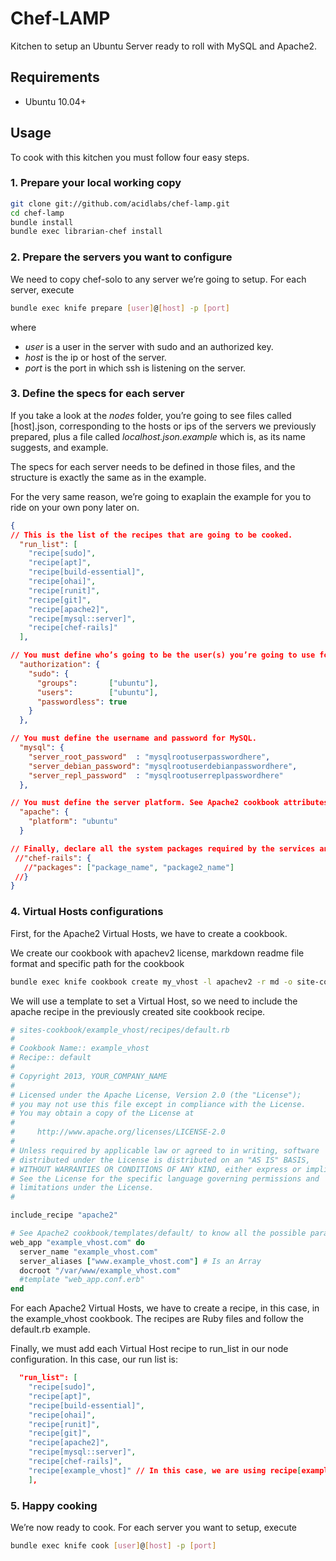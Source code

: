 # Chef-LAMP

Kitchen to setup an Ubuntu Server ready to roll with MySQL and Apache2.

## Requirements

* Ubuntu 10.04+

## Usage

To cook with this kitchen you must follow four easy steps.

### 1. Prepare your local working copy

```bash
git clone git://github.com/acidlabs/chef-lamp.git
cd chef-lamp
bundle install
bundle exec librarian-chef install
```

### 2. Prepare the servers you want to configure

We need to copy chef-solo to any server we’re going to setup. For each server, execute

```bash
bundle exec knife prepare [user]@[host] -p [port]
```

where

* *user* is a user in the server with sudo and an authorized key.
* *host* is the ip or host of the server.
* *port* is the port in which ssh is listening on the server.

### 3. Define the specs for each server

If you take a look at the *nodes* folder, you’re going to see files called [host].json, corresponding to the hosts or ips of the servers we previously prepared, plus a file called *localhost.json.example* which is, as its name suggests, and example.

The specs for each server needs to be defined in those files, and the structure is exactly the same as in the example.

For the very same reason, we’re going to exaplain the example for you to ride on your own pony later on.

```json
{
// This is the list of the recipes that are going to be cooked.
  "run_list": [
    "recipe[sudo]",
    "recipe[apt]",
    "recipe[build-essential]",
    "recipe[ohai]",
    "recipe[runit]",
    "recipe[git]",
    "recipe[apache2]",
    "recipe[mysql::server]",
    "recipe[chef-rails]"
  ],

// You must define who’s going to be the user(s) you’re going to use for deploy.
  "authorization": {
    "sudo": {
      "groups":       ["ubuntu"],
      "users":        ["ubuntu"],
      "passwordless": true
    }
  },

// You must define the username and password for MySQL.
  "mysql": {
    "server_root_password"  : "mysqlrootuserpasswordhere",
    "server_debian_password": "mysqlrootuserdebianpasswordhere",
    "server_repl_password"  : "mysqlrootuserreplpasswordhere"
  },

// You must define the server platform. See Apache2 cookbook attributes to know all configuration params.
  "apache": {
    "platform": "ubuntu"
  }

// Finally, declare all the system packages required by the services and gems you’re using in your apps.
 //"chef-rails": {
   //"packages": ["package_name", "package2_name"]
 //}
}
```

### 4. Virtual Hosts configurations

First, for the Apache2 Virtual Hosts, we have to create a cookbook.

We create our cookbook with apachev2 license, markdown readme file format and specific path for the cookbook

```bash
bundle exec knife cookbook create my_vhost -l apachev2 -r md -o site-cookbooks/
```

We will use a template to set a Virtual Host, so we need to include the apache recipe in the previously created site cookbook recipe.

```ruby
# sites-cookbook/example_vhost/recipes/default.rb
#
# Cookbook Name:: example_vhost
# Recipe:: default
#
# Copyright 2013, YOUR_COMPANY_NAME
#
# Licensed under the Apache License, Version 2.0 (the "License");
# you may not use this file except in compliance with the License.
# You may obtain a copy of the License at
#
#     http://www.apache.org/licenses/LICENSE-2.0
#
# Unless required by applicable law or agreed to in writing, software
# distributed under the License is distributed on an "AS IS" BASIS,
# WITHOUT WARRANTIES OR CONDITIONS OF ANY KIND, either express or implied.
# See the License for the specific language governing permissions and
# limitations under the License.
#

include_recipe "apache2"

# See Apache2 cookbook/templates/default/ to know all the possible params and template examples.
web_app "example_vhost.com" do
  server_name "example_vhost.com"
  server_aliases ["www.example_vhost.com"] # Is an Array
  docroot "/var/www/example_vhost.com"
  #template "web_app.conf.erb"
end
```
For each Apache2 Virtual Hosts, we have to create a recipe, in this case, in the example_vhost cookbook. The recipes are Ruby files and follow the default.rb example.

Finally, we must add each Virtual Host recipe to run_list in our node configuration.
In this case, our run list is:
```json
  "run_list": [
    "recipe[sudo]",
    "recipe[apt]",
    "recipe[build-essential]",
    "recipe[ohai]",
    "recipe[runit]",
    "recipe[git]",
    "recipe[apache2]",
    "recipe[mysql::server]",
    "recipe[chef-rails]",
    "recipe[example_vhost]" // In this case, we are using recipe[example_vhost::default]
    ],
```

### 5. Happy cooking

We’re now ready to cook. For each server you want to setup, execute

```bash
bundle exec knife cook [user]@[host] -p [port]
```
